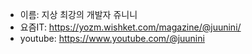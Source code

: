 - 이름: 지상 최강의 개발자 쥬니니
- 요즘IT: https://yozm.wishket.com/magazine/@juunini/
- youtube: https://www.youtube.com/@juunini
